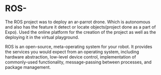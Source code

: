 # ROS-

The ROS project was to deploy an ar-parrot drone. Which is autonomous and also has the feature it detect or locate objects(project done as a part of Expo). Used the online platform for the creation of the project as well as the deploying it in the virtual playground.

ROS is an open-source, meta-operating system for your robot. It provides the services you would expect from an operating system, including hardware abstraction, low-level device control, implementation of commonly-used functionality, message-passing between processes, and package management.
